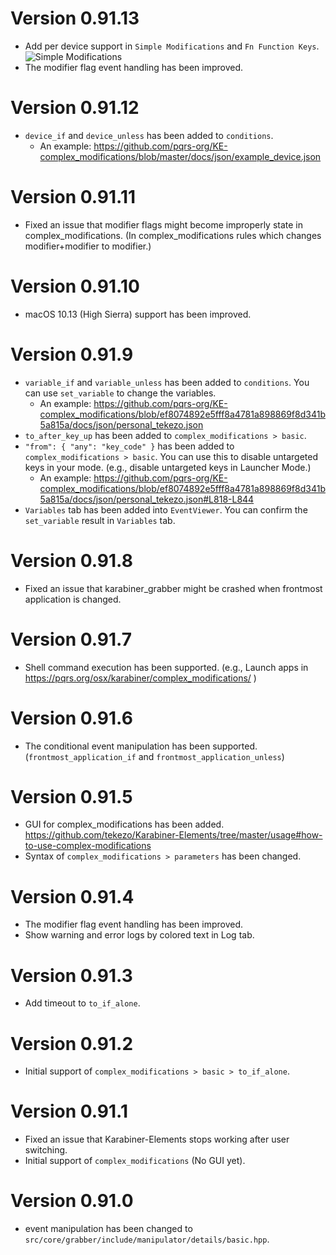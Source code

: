 # Version 0.91.13

* Add per device support in `Simple Modifications` and `Fn Function Keys`.
  ![Simple Modifications](https://pqrs.org/osx/karabiner/img/news/v0.91.13_0.png)
* The modifier flag event handling has been improved.


# Version 0.91.12

* `device_if` and `device_unless` has been added to `conditions`.
  * An example: https://github.com/pqrs-org/KE-complex_modifications/blob/master/docs/json/example_device.json


# Version 0.91.11

* Fixed an issue that modifier flags might become improperly state in complex_modifications.
  (In complex_modifications rules which changes modifier+modifier to modifier.)


# Version 0.91.10

* macOS 10.13 (High Sierra) support has been improved.


# Version 0.91.9

* `variable_if` and `variable_unless` has been added to `conditions`.
  You can use `set_variable` to change the variables.
  * An example: https://github.com/pqrs-org/KE-complex_modifications/blob/ef8074892e5fff8a4781a898869f8d341b5a815a/docs/json/personal_tekezo.json
* `to_after_key_up` has been added to `complex_modifications > basic`.
* `"from": { "any": "key_code" }` has been added to `complex_modifications > basic`.
   You can use this to disable untargeted keys in your mode. (e.g., disable untargeted keys in Launcher Mode.)
  * An example: https://github.com/pqrs-org/KE-complex_modifications/blob/ef8074892e5fff8a4781a898869f8d341b5a815a/docs/json/personal_tekezo.json#L818-L844
* `Variables` tab has been added into `EventViewer`.
  You can confirm the `set_variable` result in `Variables` tab.


# Version 0.91.8

* Fixed an issue that karabiner_grabber might be crashed when frontmost application is changed.


# Version 0.91.7

* Shell command execution has been supported. (e.g., Launch apps in https://pqrs.org/osx/karabiner/complex_modifications/ )


# Version 0.91.6

* The conditional event manipulation has been supported. (`frontmost_application_if` and `frontmost_application_unless`)


# Version 0.91.5

* GUI for complex_modifications has been added. https://github.com/tekezo/Karabiner-Elements/tree/master/usage#how-to-use-complex-modifications
* Syntax of `complex_modifications > parameters` has been changed.


# Version 0.91.4

* The modifier flag event handling has been improved.
* Show warning and error logs by colored text in Log tab.


# Version 0.91.3

* Add timeout to `to_if_alone`.


# Version 0.91.2

* Initial support of `complex_modifications > basic > to_if_alone`.


# Version 0.91.1

* Fixed an issue that Karabiner-Elements stops working after user switching.
* Initial support of `complex_modifications` (No GUI yet).


# Version 0.91.0

* event manipulation has been changed to `src/core/grabber/include/manipulator/details/basic.hpp`.
